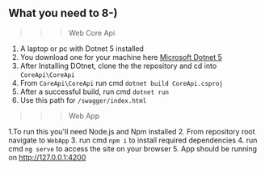 [id]: https://octodex.github.com/images/dojocat.jpg  "The Dojocat"

## What you need to 8-)
>>>Web Core Api
1. A laptop or pc with Dotnet 5 installed 
2. You download one for your machine here [Microsoft Dotnet 5](https://dotnet.microsoft.com/en-us/download/dotnet/5.0)
3. After Installing DOtnet, clone the the repository and cd into `CoreApi\CoreApi`
4. From `CoreApi\CoreApi` run cmd `dotnet build CoreApi.csproj`
5. After a successful build, run cmd `dotnet run`
6. Use this path for `/swagger/index.html`

>>>Web App

1.To run this you'll need Node.js and Npm installed
2. From repository root navigate to `WebApp` 
3. run cmd `npm i` to install required dependencies
4. run cmd `ng serve` to access the site on your browser
5. App should be running on http://127.0.0.1:4200
